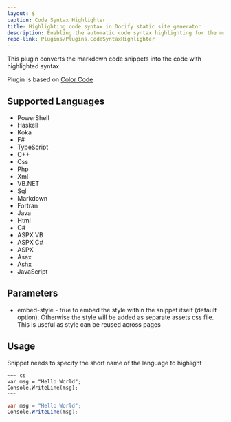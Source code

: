 ```yaml
---
layout: $
caption: Code Syntax Highlighter
title: Highlighting code syntax in Docify static site generator
description: Enabling the automatic code syntax highlighting for the most popular programming languages
repo-link: Plugins/Plugins.CodeSyntaxHighlighter
---
```

This plugin converts the markdown code snippets into the code with highlighted syntax.

Plugin is based on [Color Code](https://github.com/windows-toolkit/ColorCode-Universal)

## Supported Languages

* PowerShell
* Haskell
* Koka
* F#
* TypeScript
* C++
* Css
* Php
* Xml
* VB.NET
* Sql
* Markdown
* Fortran
* Java
* Html
* C#
* ASPX VB
* ASPX C#
* ASPX
* Asax
* Ashx
* JavaScript

## Parameters

* embed-style - true to embed the style within the snippet itself (default option). Otherwise the style will be added as separate assets css file. This is useful as style can be reused across pages

## Usage

Snippet needs to specify the short name of the language to highlight

```
~~~ cs
var msg = "Hello World";
Console.WriteLine(msg);
~~~
```

~~~ cs
var msg = "Hello World";
Console.WriteLine(msg);
~~~